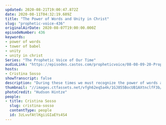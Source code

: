 ```yaml
---
updated: 2020-08-21T19:00:47.872Z
date: 2020-08-11T04:32:19.609Z
title: "The Power of Words and Unity in Christ"
slug: "prophetic-voice-436"
originalAirDate: 2020-08-07T19:00:00.000Z
episodeNumber: 436
keywords:
- power of words
- tower of babel
- unity
- unity in christ
Series: "The Prophetic Voice of Our Time"
audioLink: "https://episodes.castos.com/propheticvoice/08-08-09-20-Prophetic-Voice-of-our-Time-[mixdown]-01.mp3"
hosts:
- Cristina Sosso
showTranscript: false
description: "During these times we must recognize the power of words and unity. Do not partake in the spread of negative words, rather, speak positive words. We must put our differences aside and unite in Christ to do what He has called us to do."
thumbnail: "//images.ctfassets.net/vfgh62eq5a4k/1GJ855BocUB1AXtnclfF3b/84739cab99a4e3efbce75e5bfed8ef3c/hudson-hintze-vpxeE7s-my4-unsplash__1_.jpg"
photoCredit: "Hudson Hintze"
people:
- title: Cristina Sosso
  slug: cristina-sosso
  contentType: people
  id: 3zLvufAtlKgiiGIaEYs4S4
---
```

